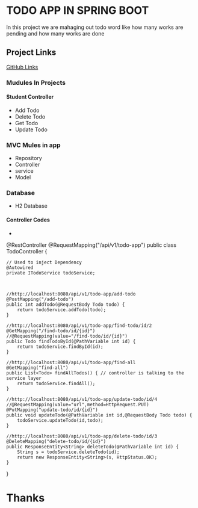 # TODO APP IN SPRING BOOT

In this project we are mahaging out todo word like how many works are pending and how many works are done


## Project Links

[GitHub Links](https://github.com/laljisingh/springBoot/tree/chatApplication/todo)

### Mudules In Projects
#### Student Controller
* Add Todo
* Delete Todo
* Get Todo
* Update Todo

### MVC Mules in app
- Repository
- Controller
- service
- Model
### Database
- H2 Database


#### Controller Codes
- 
@RestController
@RequestMapping("/api/v1/todo-app")
public class TodoController {



    // Used to inject Dependency
    @Autowired
    private ITodoService todoService;



    //http://localhost:8080/api/v1/todo-app/add-todo
    @PostMapping("/add-todo")
    public int addTodo(@RequestBody Todo todo) {
        return todoService.addTodo(todo);
    }

    //http://localhost:8080/api/v1/todo-app/find-todo/id/2
    @GetMapping("/find-todo/id/{id}")
    //@RequestMapping(value="/find-todo/id/{id}")
    public Todo findTodoById(@PathVariable int id) {
        return todoService.findById(id);
    }

    //http://localhost:8080/api/v1/todo-app/find-all
    @GetMapping("find-all")
    public List<Todo> findAllTodos() { // controller is talking to the service layer
        return todoService.findAll();
    }

    //http://localhost:8080/api/v1/todo-app/update-todo/id/4
    //@RequestMapping(value="url",method=HttpRequest.PUT)
    @PutMapping("update-todo/id/{id}")
    public void updateTodo(@PathVariable int id,@RequestBody Todo todo) {
        todoService.updateTodo(id,todo);
    }

    //http://localhost:8080/api/v1/todo-app/delete-todo/id/3
    @DeleteMapping("delete-todo/id/{id}")
    public ResponseEntity<String> deleteTodo(@PathVariable int id) {
        String s = todoService.deleteTodo(id);
        return new ResponseEntity<String>(s, HttpStatus.OK);
    }

}


#                    Thanks

